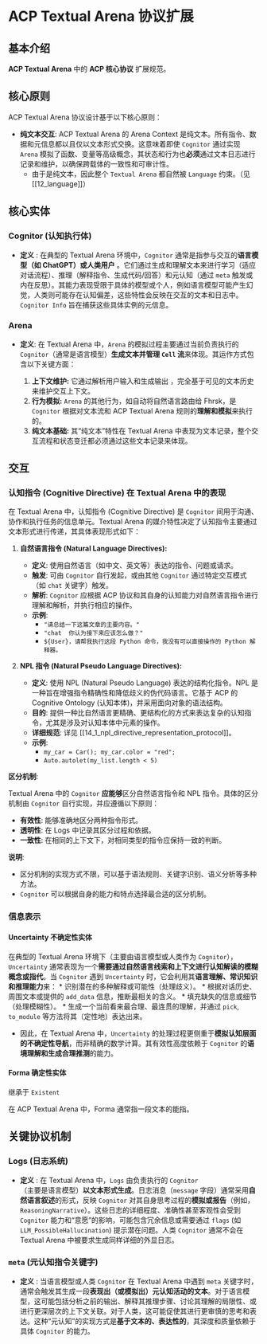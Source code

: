 #  ACP Textual Arena 协议扩展
## 基本介绍
**ACP Textual Arena** 中的 **ACP 核心协议** 扩展规范。

## 核心原则
ACP Textual Arena 协议设计基于以下核心原则：
*   **纯文本交互**: ACP Textual Arena 的 Arena Context 是纯文本。所有指令、数据和元信息都以且仅以文本形式交换。这意味着即使 `Cognitor` 通过实现 `Arena` 模拟了函数、变量等高级概念，其状态和行为也**必须**通过文本日志进行记录和维护，以确保跨载体的一致性和可审计性。
	* 由于是纯文本，因此整个 `Textual Arena` 都自然被 `Language` 约束。（见 [[12_language]]）

## 核心实体
### Cognitor (认知执行体)

*   **定义** : 在典型的 Textual Arena 环境中，`Cognitor` 通常是指参与交互的**语言模型（如 ChatGPT）或人类用户** 。它们通过生成和理解文本来进行学习（适应对话流程）、推理（解释指令、生成代码/回答）和元认知（通过 `meta` 触发或内在反思）。其能力表现受限于具体的模型或个人，例如语言模型可能产生幻觉，人类则可能存在认知偏差，这些特性会反映在交互的文本和日志中。`Cognitor Info` 旨在捕获这些具体实例的元信息。

### Arena
*   **定义**: 在 Textual Arena 中，`Arena` 的模拟过程主要通过当前负责执行的 `Cognitor`（通常是语言模型）**生成文本并管理 `Cell` 流**来体现。其运作方式包含以下关键方面：

    1.  **上下文维护:** 它通过解析用户输入和生成输出 ，完全基于可见的文本历史来维护交互上下文。
    2.  **行为模拟:** `Arena` 的其他行为，如自动将自然语言路由给 Fhrsk，是 `Cognitor` 根据对文本流和 ACP Textual Arena 规则的**理解和模拟**来执行的。
    3.  **纯文本基础:** 其“纯文本”特性在 Textual Arena 中表现为文本记录，整个交互流程和状态变迁都必须通过这些文本记录来体现。

## 交互
### 认知指令 (Cognitive Directive) 在 Textual Arena 中的表现

在 Textual Arena 中，认知指令 (Cognitive Directive) 是 `Cognitor` 间用于沟通、协作和执行任务的信息单元。Textual Arena 的媒介特性决定了认知指令主要通过文本形式进行传递，其具体表现形式如下：

1.  **自然语言指令 (Natural Language Directives):**

    *   **定义**: 使用自然语言（如中文、英文等）表达的指令、问题或请求。
    *   **触发**: 可由 `Cognitor` 自行发起，或由其他 `Cognitor` 通过特定交互模式（如 `chat` 关键字）触发。
    *   **解析**: `Cognitor` 应根据 ACP 协议和其自身的认知能力对自然语言指令进行理解和解析，并执行相应的操作。
    *   **示例**:
        *   `"请总结一下这篇文章的主要内容。"`
        *   `"chat  你认为接下来应该怎么做？"`
        *   `${User}，请帮我执行这段 Python 命令，我没有可以直接操作的 Python 解释器。`

2.  **NPL 指令 (Natural Pseudo Language Directives):**

    *   **定义**: 使用 NPL (Natural Pseudo Language) 表达的结构化指令。NPL 是一种旨在增强指令精确性和降低歧义的伪代码语言。它基于 ACP 的 Cognitive Ontology (认知本体)，并采用面向对象的语法结构。
    *   **目的**:  提供一种比自然语言更精确、更结构化的方式来表达复杂的认知指令，尤其是涉及对认知本体中元素的操作。
    *   **详细规范**:  详见 [[14_1_npl_directive_representation_protocol]]。
    *   **示例**:
        *   `my_car = Car(); my_car.color = "red";`
        *   `Auto.autolet(my_list.length < 5)`


**区分机制**:

Textual Arena 中的 `Cognitor` **应能够**区分自然语言指令和 NPL 指令。具体的区分机制由 `Cognitor` 自行实现，并应遵循以下原则：

*   **有效性**:  能够准确地区分两种指令形式。
*   **透明性**:  在 Logs 中记录其区分过程和依据。
*   **一致性**:  在相同的上下文下，对相同类型的指令应保持一致的判断。

**说明**:

*   区分机制的实现方式不限，可以基于语法规则、关键字识别、语义分析等多种方法。
*   `Cognitor` 可以根据自身的能力和特点选择最合适的区分机制。


### 信息表示

#### Uncertainty 不确定性实体
在典型的 Textual Arena 环境下（主要由语言模型或人类作为 `Cognitor`），`Uncertainty` 通常表现为一个**需要通过自然语言线索和上下文进行认知解读的模糊概念或指代**。当 `Cognitor` 遇到 `Uncertainty` 时，它会利用其**语言理解、常识知识和推理能力**来：
	  *   识别潜在的多种解释或可能性（处理歧义）。
	  *   根据对话历史、周围文本或提供的 `add_data` 信息，推断最相关的含义。
	  *   填充缺失的信息或细节（处理模糊性）。
	  *   生成一个当前看来最合理、最连贯的理解，并通过 `pick`, `to_module` 等方法将其（定性地）表达出来。
  *   因此，在 Textual Arena 中，`Uncertainty` 的处理过程更侧重于**模拟认知层面的不确定性导航**，而非精确的数学计算。其有效性高度依赖于 `Cognitor` 的**语境理解和生成合理推测**的能力。

#### Forma 确定性实体
继承于 `Existent`

在 ACP Textual Arena 中，Forma 通常指一段文本的能指。

## 关键协议机制
### Logs (日志系统)

*   **定义** : 在 Textual Arena 中，`Logs` 由负责执行的 `Cognitor`（主要是语言模型）**以文本形式生成**。日志消息（`message` 字段）通常采用**自然语言叙述**的形式，反映 `Cognitor` 对其自身思考过程的**模拟或报告**（例如，`ReasoningNarrative`）。这些日志的详细程度、准确性甚至客观性会受到 `Cognitor` 能力和“意愿”的影响，可能包含冗余信息或需要通过 `flags` (如 `LLM_PossibleHallucination`) 提示潜在问题。人类 `Cognitor` 通常不会在 Textual Arena 中被要求生成同样详细的外显日志。

### `meta` (元认知指令关键字)

*   **定义** : 当语言模型或人类 `Cognitor` 在 Textual Arena 中遇到 `meta` 关键字时，通常会触发其生成一段**表现出（或模拟出）元认知活动的文本**。对于语言模型，这可能包括分析之前的输出、解释其推理步骤、讨论其理解的局限性、或进行更深层次的上下文关联。对于人类，这可能促使其进行更审慎的思考和表达。这种“元认知”的实现方式是**基于文本的、表达性的**，其深度和质量依赖于具体 `Cognitor` 的能力。